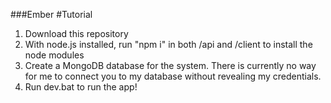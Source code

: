 ###Ember
#Tutorial
  1. Download this repository
  2. With node.js installed, run "npm i" in both /api and /client to install the node modules
  3. Create a MongoDB database for the system. There is currently no way for me to connect you to my database without revealing my credentials.
  4. Run dev.bat to run the app!
